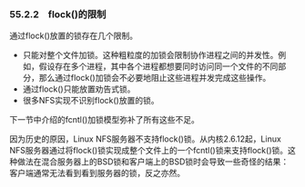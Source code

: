 ### 55.2.2　flock()的限制

通过flock()放置的锁存在几个限制。

+ 只能对整个文件加锁。这种粗粒度的加锁会限制协作进程之间的并发性。例如，假设存在多个进程，其中各个进程都想要同时访问同一个文件的不同部分，那么通过flock()加锁会不必要地阻止这些进程并发完成这些操作。
+ 通过flock()只能放置劝告式锁。
+ 很多NFS实现不识别flock()放置的锁。

下一节中介绍的fcntl()加锁模型弥补了所有这些不足。

因为历史的原因，Linux NFS服务器不支持flock()锁。从内核2.6.12起，Linux NFS服务器通过将flock()锁实现成整个文件上的一个fcntl()锁来支持flock()锁。这种做法在混合服务器上的BSD锁和客户端上的BSD锁时会导致一些奇怪的结果：客户端通常无法看到看到服务器的锁，反之亦然。

